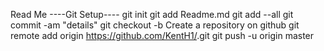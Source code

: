 Read Me
----Git Setup----
git init
git add Readme.md
git add --all
git commit -am "details"
git checkout -b <branch name>
Create a repository on github
git remote add origin https://github.com/KentH1/<repository name>.git
git push -u origin master
